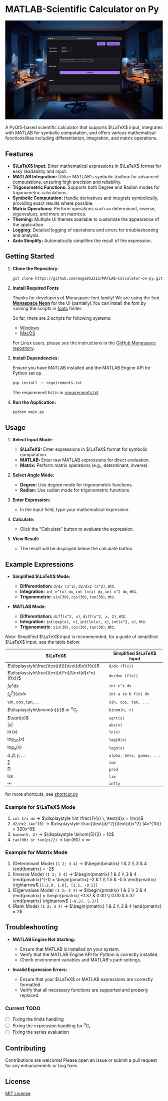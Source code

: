 # MATLAB-Scientific Calculator on Py

![legend img](imgs/legend_img.png)

A PyQt5-based scientific calculator that supports $\LaTeX$ input, integrates with MATLAB for symbolic computation, and offers various mathematical functionalities including differentiation, integration, and matrix operations.

## Features

- **$\LaTeX$ Input:** Enter mathematical expressions in $\LaTeX$ format for easy readability and input.
- **MATLAB Integration:** Utilize MATLAB's symbolic toolbox for advanced computations, ensuring high precision and reliability.
- **Trigonometric Functions:** Supports both Degree and Radian modes for trigonometric calculations.
- **Symbolic Computation:** Handle derivatives and integrals symbolically, providing exact results where possible.
- **Matrix Operations:** Perform operations such as determinant, inverse, eigenvalues, and more on matrices.
- **Theming:** Multiple UI themes available to customize the appearance of the application.
- **Logging:** Detailed logging of operations and errors for troubleshooting and analysis.
- **Auto Simplify:** Automatically simplifies the result of the expression.

## Getting Started

1. **Clone the Repository:**

   ```bash
   git clone https://github.com/Goge052215/MATLAB-Calculator-on-py.git
   ```

2. **Install Required Fonts**

   Thanks for developers of Monaspace font family! We are using the font [**Monaspace Neon**](https://monaspace.githubnext.com/) for the UI (partially).You can install the font by running the scripts in [fonts](fonts) folder.

   So far, there are 2 scripts for following systems:
   - [Windows](fonts/fonts_download.ps1)
   - [MacOS](fonts/fonts_download.bash)

   For Linux users, please see the instructions in the [GitHub Monaspace repository](https://github.com/githubnext/monaspace?tab=readme-ov-file).

3. **Install Dependencies:**

   Ensure you have MATLAB installed and the MATLAB Engine API for Python set up.

   ```bash
   pip install -r requirements.txt
   ```

   The requirement list is in [requirements.txt](requirements.txt)

4. **Run the Application:**

   ```bash
   python main.py
   ```

## Usage

1. **Select Input Mode:**
   - **$\LaTeX$:** Enter expressions in $\LaTeX$ format for symbolic computation.
   - **MATLAB:** Enter raw MATLAB expressions for direct evaluation.
   - **Matrix:** Perform matrix operations (e.g., determinant, inverse).

2. **Select Angle Mode:**
   - **Degree:** Use degree mode for trigonometric functions.
   - **Radian:** Use radian mode for trigonometric functions.

3. **Enter Expression:**
   - In the input field, type your mathematical expression.

4. **Calculate:**
   - Click the "Calculate" button to evaluate the expression.

5. **View Result:**
   - The result will be displayed below the calculate button.

## Example Expressions

- **Simplified $\LaTeX$ Mode:**
  - **Differentiation:** `d/dx (x^2)`, `d2/dx2 (x^2)`, etc.
  - **Integration:** `int e^(x) dx`, `int ln(x) dx`, `int x^2 dx`, etc.
  - **Trigonometric:** `sin(30)`, `cos(30)`, `tan(30)`, etc.

- **MATLAB Mode:**
  - **Differentiation:** `diff(x^2, x)`, `diff(x^2, x, 2)`, etc.
  - **Integration:** `int(exp(x), x)`, `int(ln(x), x)`, `int(x^2, x)`, etc.
  - **Trigonometric:** `sin(30)`, `cos(30)`, `tan(30)`, etc.

*Note:* Simplified $\LaTeX$ input is recommended, for a guide of simplified $\LaTeX$ input, see the table below:

| $\LaTeX$ | Simplified $\LaTeX$ Input |
| ------------- | ----------------------- |
| $\displaystyle\frac{\text{d}}{\text{d}x}(f(x))$ |  `d/dx (f(x))`  |
| $\displaystyle\frac{\text{d}^n}{\text{d}x^n}(f(x))$  | `dn/dxn (f(x))` |
| $\displaystyle\int e^{x} dx$ | `int e^x dx`           |
| $\displaystyle\int_{a}^{b} f(x) dx$ | `int a to b f(x) dx` |
| $\sin, \cos, \tan, \dots$ | `sin, cos, tan, ...` |
| $\displaystyle\binom{n}{r}$ or $^n\text{C}_r$ | `binom(n, r)` |
| $\sqrt{x}$ | `sqrt(x)` |
| $\|x\|$  | `abs(x)`  |
| $\ln(x)$   | `ln(x)`   |
| $\log_{10}(x)$ | `log10(x)` |
| $\log_{n}(x)$  | `logn(x)`  |
| $\alpha, \beta, \gamma, \dots$ | `alpha, beta, gamma, ...` |
| $\sum$         | `sum`      |
| $\prod$        | `prod`     |
| $\lim$         | `lim`      |
| $\infty$       | `infty`    |

for more shortcuts, see [shortcut.py](latex_pack/shortcut.py)

### Example for $\LaTeX$ Mode

1. `int 1/x dx` $\rightarrow$ $\displaystyle \int \frac{1}{x} \, \text{d}x = \ln(x)$
2. `d2/dx2 (4x^10)` $\rightarrow$ $\displaystyle \frac{\text{d}^2}{\text{d}x^2} (4x^{10}) = 320x^8$
3. `binom(5, 2)` $\rightarrow$ $\displaystyle \binom{5}{2} = 10$
4. `tan(90) or tan(pi/2)` $\rightarrow$ $\tan(90) = \infty$

### Example for Matrix Mode

1. (Determinant Mode) `[1 2; 3 4]` $\rightarrow$ $\begin{bmatrix} 1 & 2 \\ 3 & 4 \end{bmatrix} = -2$
2. (Inverse Mode) `[1 2; 3 4]` $\rightarrow$ $\begin{pmatrix} 1 & 2 \\ 3 & 4 \end{pmatrix}^{-1} = \begin{pmatrix} -2 & 1 \\ 1.5 & -0.5 \end{pmatrix} \rightarrow$ `[[-2.0, 1.0], [1.5, -0.5]]`
3. (Eigenvalues Mode) `[1 2; 3 4]` $\rightarrow$ $\begin{pmatrix} 1 & 2 \\ 3 & 4 \end{pmatrix} = \begin{pmatrix} -0.37 & 0.00 \\ 0.00 & 5.37 \end{pmatrix} \rightarrow$ `[-0.37, 5.37]`
4. (Rank Mode) `[1 2; 3 4]` $\rightarrow$ $\begin{pmatrix} 1 & 2 \\ 3 & 4 \end{pmatrix} = 2$

## Troubleshooting

- **MATLAB Engine Not Starting:**
  - Ensure that MATLAB is installed on your system.
  - Verify that the MATLAB Engine API for Python is correctly installed.
  - Check environment variables and MATLAB's path settings.

- **Invalid Expression Errors:**
  - Ensure that your $\LaTeX$ or MATLAB expressions are correctly formatted.
  - Verify that all necessary functions are supported and properly replaced.

### Current TODO

- [ ] Fixing the limits handling
- [ ] Fixing the expression handling for $^n\text{C}_r$
- [ ] Fixing the series evaluation

## Contributing

Contributions are welcome! Please open an issue or submit a pull request for any enhancements or bug fixes.

## License

[MIT License](LICENSE)
